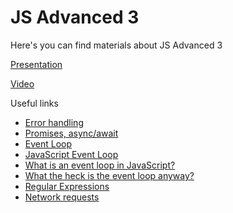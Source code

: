 # JS Advanced 3

Here's you can find materials about JS Advanced 3

[Presentation](https://docs.google.com/presentation/d/1LtFNyNp4zrQsqqTyRMZzm0UzCGiWP8jPAJux_CLmEtU/edit?usp=sharing)

[Video](https://drive.google.com/file/d/18HRWO_7gLYBAIJgi3yY8P-UGBSb1FHIb/view?usp=sharing)

Useful links

- [Error handling](https://javascript.info/error-handling)
- [Promises, async/await](https://javascript.info/async)
- [Event Loop](http://latentflip.com/loupe/?code=JC5vbignYnV0dG9uJywgJ2NsaWNrJywgZnVuY3Rpb24gb25DbGljaygpIHsKICAgIHNldFRpbWVvdXQoZnVuY3Rpb24gdGltZXIoKSB7CiAgICAgICAgY29uc29sZS5sb2coJ1lvdSBjbGlja2VkIHRoZSBidXR0b24hJyk7ICAgIAogICAgfSwgMjAwMCk7Cn0pOwoKY29uc29sZS5sb2coIkhpISIpOwoKc2V0VGltZW91dChmdW5jdGlvbiB0aW1lb3V0KCkgewogICAgY29uc29sZS5sb2coIkNsaWNrIHRoZSBidXR0b24hIik7Cn0sIDUwMDApOwoKY29uc29sZS5sb2coIldlbGNvbWUgdG8gbG91cGUuIik7!!!PGJ1dHRvbj5DbGljayBtZSE8L2J1dHRvbj4%3D)
- [JavaScript Event Loop](https://www.javascripttutorial.net/javascript-event-loop/)
- [What is an event loop in JavaScript?](https://www.educative.io/answers/what-is-an-event-loop-in-javascript)
- [What the heck is the event loop anyway?](https://youtu.be/8aGhZQkoFbQ)
- [Regular Expressions](https://javascript.info/regular-expressions)
- [Network requests](https://javascript.info/network)
